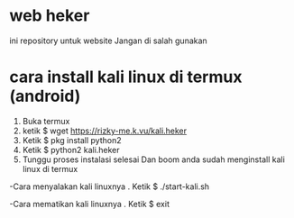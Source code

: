 # web heker
ini repository untuk website
Jangan di salah gunakan

# cara install kali linux di termux (android)
1. Buka termux
2. ketik $ wget https://rizky-me.k.vu/kali.heker
3. Ketik $ pkg install python2
4. Ketik $ python2 kali.heker
5. Tunggu proses instalasi selesai
Dan boom anda sudah menginstall kali linux di termux


-Cara menyalakan kali linuxnya
. Ketik $ ./start-kali.sh

-Cara mematikan kali linuxnya
. Ketik $ exit
